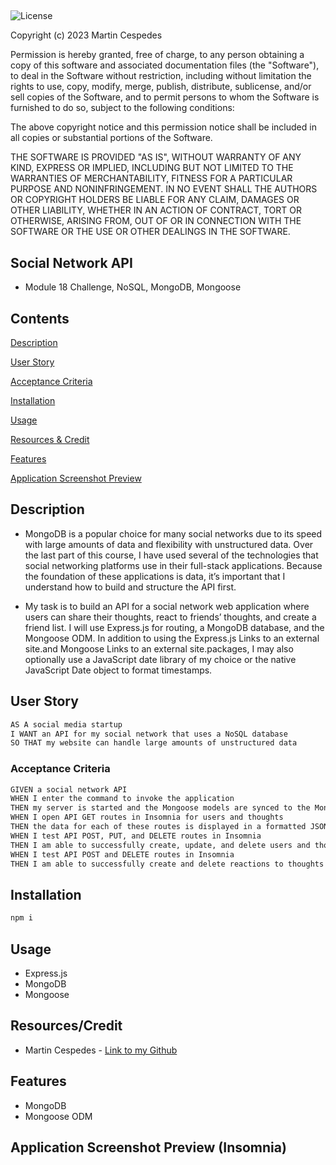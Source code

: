 ##

![License](https://img.shields.io/badge/License-MIT-yellow.svg)

Copyright (c) 2023 Martin Cespedes

Permission is hereby granted, free of charge, to any person obtaining a copy
of this software and associated documentation files (the "Software"), to deal
in the Software without restriction, including without limitation the rights
to use, copy, modify, merge, publish, distribute, sublicense, and/or sell
copies of the Software, and to permit persons to whom the Software is
furnished to do so, subject to the following conditions:

The above copyright notice and this permission notice shall be included in all
copies or substantial portions of the Software.

THE SOFTWARE IS PROVIDED "AS IS", WITHOUT WARRANTY OF ANY KIND, EXPRESS OR
IMPLIED, INCLUDING BUT NOT LIMITED TO THE WARRANTIES OF MERCHANTABILITY,
FITNESS FOR A PARTICULAR PURPOSE AND NONINFRINGEMENT. IN NO EVENT SHALL THE
AUTHORS OR COPYRIGHT HOLDERS BE LIABLE FOR ANY CLAIM, DAMAGES OR OTHER
LIABILITY, WHETHER IN AN ACTION OF CONTRACT, TORT OR OTHERWISE, ARISING FROM,
OUT OF OR IN CONNECTION WITH THE SOFTWARE OR THE USE OR OTHER DEALINGS IN THE
SOFTWARE.

## Social Network API

- Module 18 Challenge, NoSQL, MongoDB, Mongoose

## Contents

[Description](#description)

[User Story](#user-story)

[Acceptance Criteria](#acceptance-criteria)

[Installation](#installation)

[Usage](#usage)

[Resources & Credit](#resourcescredit)

[Features](#features)

[Application Screenshot Preview](#application-screenshot-preview)

## Description

- MongoDB is a popular choice for many social networks due to its speed with large amounts of data and flexibility with unstructured data. Over the last part of this course, I have used several of the technologies that social networking platforms use in their full-stack applications. Because the foundation of these applications is data, it’s important that I understand how to build and structure the API first.

- My task is to build an API for a social network web application where users can share their thoughts, react to friends’ thoughts, and create a friend list. I will use Express.js for routing, a MongoDB database, and the Mongoose ODM. In addition to using the Express.js Links to an external site.and Mongoose Links to an external site.packages, I may also optionally use a JavaScript date library of my choice or the native JavaScript Date object to format timestamps.

## User Story

```md
AS A social media startup
I WANT an API for my social network that uses a NoSQL database
SO THAT my website can handle large amounts of unstructured data
```

### Acceptance Criteria

```md
GIVEN a social network API
WHEN I enter the command to invoke the application
THEN my server is started and the Mongoose models are synced to the MongoDB database
WHEN I open API GET routes in Insomnia for users and thoughts
THEN the data for each of these routes is displayed in a formatted JSON
WHEN I test API POST, PUT, and DELETE routes in Insomnia
THEN I am able to successfully create, update, and delete users and thoughts in my database
WHEN I test API POST and DELETE routes in Insomnia
THEN I am able to successfully create and delete reactions to thoughts and add and remove friends to a user’s friend list
```

## Installation

```md
npm i
```

## Usage

- Express.js
- MongoDB
- Mongoose

## Resources/Credit

- Martin Cespedes - [Link to my Github](https://github.com/MartinCespedes)

## Features

- MongoDB
- Mongoose ODM

## Application Screenshot Preview (Insomnia)
